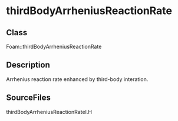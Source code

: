 # thirdBodyArrheniusReactionRate 
## Class
Foam::thirdBodyArrheniusReactionRate

## Description
Arrhenius reaction rate enhanced by third-body interation.

## SourceFiles
thirdBodyArrheniusReactionRateI.H

